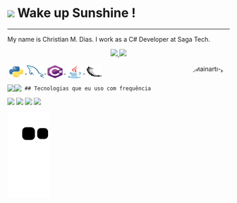 
<h1><img src="https://emojis.slackmojis.com/emojis/images/1531849430/4246/blob-sunglasses.gif?1531849430" width="30"/> 
Wake up Sunshine ! </h1> <hr>

My name is Christian M. Dias. I work as a C# Developer at Saga Tech.
<div align="center">
  <a href="https://github.com/ChristianMainarti">
  <img height="180em" src="https://github-readme-stats.vercel.app/api?username=christianmainarti&show_icons=true&theme=tokyonight&include_all_commits=true&count_private=true"/>
  <img height="180em" src="https://github-readme-stats.vercel.app/api/top-langs/?username=christianmainarti&layout=compact&langs_count=7&theme=tokyonight"/>
</div>
<div style="display: inline_block"><br>
  <img align="center" alt="Mainarti-Python" height="30" width="40" src="https://raw.githubusercontent.com/devicons/devicon/master/icons/python/python-original.svg">
  <img align="center" alt="Mainarti-Python" height="30" width="40" src="https://raw.githubusercontent.com/devicons/devicon/master/icons/mysql/mysql-original.svg">
  <img align="center" alt="Mainarti-Csharp" height="30" width="40" src="https://raw.githubusercontent.com/devicons/devicon/master/icons/csharp/csharp-original.svg">
  <img align="center" alt="Mainarti-Java" height="30" width="40" src="https://raw.githubusercontent.com/devicons/devicon/master/icons/java/java-original.svg">
  <img align="center" alt="Mainarti-Flask" height="30" width="40" src="https://raw.githubusercontent.com/devicons/devicon/master/icons/flask/flask-original.svg">


  <img align="right" alt="Mainarti-pic" height="150" style="border-radius:50px;" src="https://www.google.com/search?q=steven+universe+gif&client=opera&hs=Qxf&sxsrf=AOaemvKJBNafJLgLij9qzYGoEC3fV3ujGg:1641908696541&source=lnms&tbm=isch&sa=X&ved=2ahUKEwiImvHE6qn1AhVRH7kGHTNHC0cQ_AUoAXoECAIQAw&biw=1880&bih=977&dpr=1#imgrc=U90q7bJpbNqmgM ">
</div>
  
 <div>
   <a href="https://github.com/ChristianMainarti/ModbusTCP">
  <img align="left" src="https://github-readme-stats.vercel.app/api/pin/?username=christianmainarti&repo=ModbusTCP&theme=tokyonight&show_owner" />
</a>
<a href="https://github.com/ChristianMainarti/Sats">
  <img align="left" src="https://github-readme-stats.vercel.app/api/pin/?username=christianmainarti&repo=Sats&theme=tokyonight&show_owne" />
</a>
   <div/>
   
     ## Tecnologias que eu uso com frequência
<div> 
  <a href="https://www.instagram.com/tiomainarti" target="_blank"><img src="https://img.shields.io/badge/-Instagram-%23E4405F?style=for-the-badge&logo=instagram&logoColor=white" target="_blank"></a>
 <a href="https://discord.gg/wXVJ4Bvqfg" target="_blank"><img src="https://img.shields.io/badge/Discord-7289DA?style=for-the-badge&logo=discord&logoColor=white" target="_blank"></a> 
  <a href="https://twitter.com/TioMainarti" target="_blank"><img src="https://img.shields.io/badge/Twitter-1DA1F2?style=for-the-badge&logo=twitter&logoColor=white"></a>
  <a href = "mailto:christian.dias@sagatechbrasil.com.br"><img src="https://img.shields.io/badge/Gmail-D14836?style=for-the-badge&logo=gmail&logoColor=white"></a>
 
  ![Snake animation](https://github.com/ChristianMainarti/ChristianMainarti/blob/output/github-contribution-grid-snake.svg)
 
</div>
